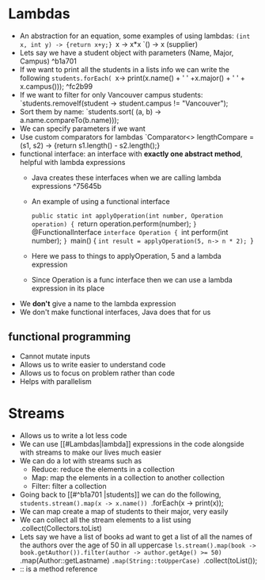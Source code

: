 
# Lambdas
- An abstraction for an equation, some examples of using lambdas:
	`(int x, int y) -> {return x+y;}
	`x -> x*x
	`() -> x (supplier)
- Lets say we have a student object with parameters (Name, Major, Campus) ^b1a701
- If we want to print all the students in a lists info we can write the following
	`students.forEach(
	`x-> print(x.name() +  ' ' +x.major() + ' ' + x.campus()));	 ^fc2b99
- If we want to filter for only Vancouver campus students:
	`students.removeIf(student -> student.campus != "Vancouver");
- Sort them by name:
	`students.sort( (a, b) -> a.name.compareTo(b.name)));
- We can specify parameters if we want
- Use custom comparators for lambdas
	`Comparator<> lengthCompare = (s1, s2) -> {return s1.length() - s2.length();}
- functional interface: an interface with **exactly one abstract method**, helpful with lambda expressions
	- Java creates these interfaces when we are calling lambda expressions ^75645b
	- An example of using a functional interface
	
		`public static int applyOperation(int number, Operation operation) {
		`return operation.perform(number);
		`}
		`@FunctionalInterface
		`interface Operation {
		`int perform(int number);
		`}
		`main() {
		`int result = applyOperation(5, n-> n * 2);
		`}
	- Here we pass to things to applyOperation, 5 and a lambda expression
	- Since Operation is a func interface then we can use a lambda expression in its place
- We **don't** give a name to the lambda expression
- We don't make functional interfaces, Java does that for us
## functional programming
- Cannot mutate inputs
- Allows us to write easier to understand code
- Allows us to focus on problem rather than code
- Helps with parallelism
# Streams 
- Allows us to write a lot less code
- We can use [[#Lambdas|lambda]] expressions in the code alongside with streams to make our lives much easier
- We can do a lot with streams such as
	- Reduce: reduce the elements in a collection
	- Map: map the elements in a collection to another collection
	- Filter: filter a collection
- Going back to [[#^b1a701 |students]] we can do the following,
	`students.stream().map(x -> x.name())
	`.forEach(x -> print(x));
- We can map create a map of students to their major, very easily
- We can collect all the stream elements to a list using .collect(Collectors.toList)
- Lets say we have a list of books ad want to get a list of all the names of the authors over the age of 50 in all uppercase
	`ls.stream().map(book -> book.getAuthor()).filter(author -> author.getAge() >= 50)
	`.map(Author::getLastname)
	`.map(String::toUpperCase)
	`.collect(toList());
- :: is a method reference